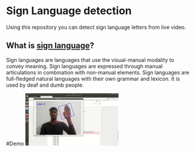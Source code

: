 # Sign Language detection
Using this repository you can detect sign language letters from live video.

## What is [sign language](https://en.wikipedia.org/wiki/Sign_language)?
Sign languages are languages that use the visual-manual modality to convey meaning.
Sign languages are expressed through manual articulations in combination with non-manual elements.
Sign languages are full-fledged natural languages with their own grammar and lexicon.
It is used by deaf and dumb people.

#Demo
<img src="samples/sample_video.gif" width="50%" >
